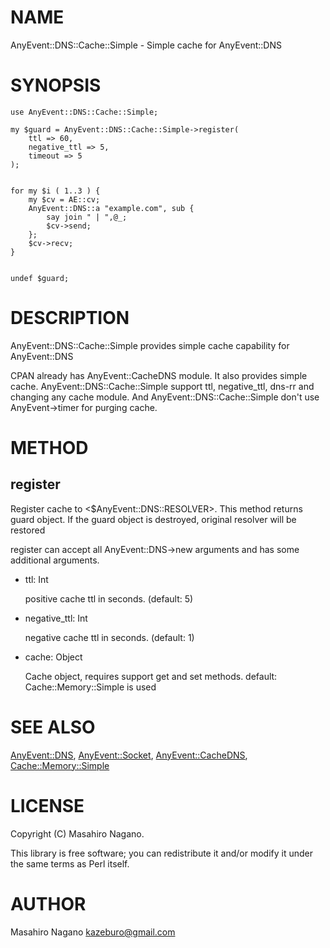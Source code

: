 # NAME

AnyEvent::DNS::Cache::Simple - Simple cache for AnyEvent::DNS

# SYNOPSIS

    use AnyEvent::DNS::Cache::Simple;

    my $guard = AnyEvent::DNS::Cache::Simple->register(
        ttl => 60,
        negative_ttl => 5,
        timeout => 5
    );
    

    for my $i ( 1..3 ) {
        my $cv = AE::cv;
        AnyEvent::DNS::a "example.com", sub {
            say join " | ",@_;
            $cv->send;
        };
        $cv->recv;
    }
    

    undef $guard;

# DESCRIPTION

AnyEvent::DNS::Cache::Simple provides simple cache capability for AnyEvent::DNS

CPAN already has AnyEvent::CacheDNS module. It also provides simple cache. 
AnyEvent::DNS::Cache::Simple support ttl, negative\_ttl, dns-rr and changing any cache module.
And AnyEvent::DNS::Cache::Simple don't use AnyEvent->timer for purging cache.

# METHOD

## register

Register cache to <$AnyEvent::DNS::RESOLVER>. This method returns guard object.
If the guard object is destroyed, original resolver will be restored

register can accept all AnyEvent::DNS->new arguments and has some additional arguments.

- ttl: Int

    positive cache ttl in seconds. (default: 5)

- negative\_ttl: Int

    negative cache ttl in seconds. (default: 1)

- cache: Object

    Cache object, requires support get and set methods.
    default: Cache::Memory::Simple is used

# SEE ALSO

[AnyEvent::DNS](http://search.cpan.org/perldoc?AnyEvent::DNS), [AnyEvent::Socket](http://search.cpan.org/perldoc?AnyEvent::Socket), [AnyEvent::CacheDNS](http://search.cpan.org/perldoc?AnyEvent::CacheDNS), [Cache::Memory::Simple](http://search.cpan.org/perldoc?Cache::Memory::Simple)

# LICENSE

Copyright (C) Masahiro Nagano.

This library is free software; you can redistribute it and/or modify
it under the same terms as Perl itself.

# AUTHOR

Masahiro Nagano <kazeburo@gmail.com>
